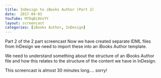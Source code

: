 ```yaml
---
title: InDesign to iBooks Author (Part 2)
date:  2017-04-03
YouTube: M7DqBi8VxYY
layout: screencast
categories: [iBooks Author, InDesign]
---
```

Part 2 of the 2 part screencast
Now we have created separate IDML files from InDesign we need to import these into an iBooks Author template.

We need to understand something about the structure of an iBooks Author file and how this relates to the structure of the content we have in InDesign.

This screencast is almost 30 minutes long.... sorry!
